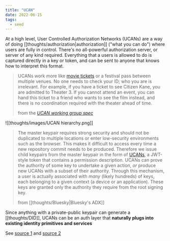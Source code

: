 ```yaml
---
title: "UCAN"
date: 2022-06-15
tags:
  - seed
---
```


At a high level, User Controlled Authorization Networks (UCANs) are a way of doing [[thoughts/authorization|authorization]] ("what you can do") where users are fully in control. There's no all-powerful authorization server, or server of any kind required. Everything that a users is allowed to do is captured directly in a key or token, and can be sent to anyone that knows how to interpret this format.

> UCANs work more like [movie tickets](http://www.erights.org/elib/capability/duals/myths.html#caps-as-keys) or a festival pass between multiple venues. No one needs to check your ID; who you are is irrelevant. For example, if you have a ticket to see Citizen Kane, you are admitted to Theater 3. If you cannot attend an event, you can hand this ticket to a friend who wants to see the film instead, and there is no coordination required with the theater ahead of time.
>
> from the _[UCAN working group spec](https://github.com/ucan-wg/spec/)_

![[thoughts/images/UCAN hierarchy.png]]

> The master keypair requires strong security and should not be duplicated to multiple locations or enter low-security environments such as the browser. This makes it difficult to access every time a new repository commit needs to be produced. Therefore we issue child keypairs from the master keypair in the form of [UCANs](https://fission.codes/blog/auth-without-backend/), a JWT-style token that contains a permission description. UCANs can prove the authority of some key to undertake a given action, *or* produce new UCANs with a subset of their authority. Through this mechanism, a user is actually associated with *many* (likely hundreds) of keys, each belonging to a given context (a device or an application). These keys are granted only the authority they require from the root signing key.
>
> from [[thoughts/Bluesky|Bluesky's ADX]]

Since anything with a private-public keypair can generate a [[thoughts/DID]], UCANs can be an auth layer that **naturally plugs into existing identity primitives and services**

See [source 1](https://fission.codes/blog/auth-without-backend/) and [source 2](https://fission.codes/blog/verifying-ucans/)
